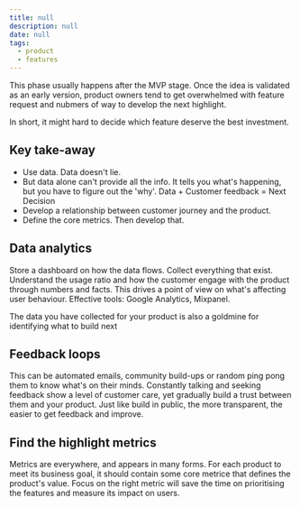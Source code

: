 ```yaml
---
title: null
description: null
date: null
tags:
  - product
  - features
---
```


This phase usually happens after the MVP stage. Once the idea is validated as an early version, product owners tend to get overwhelmed with feature request and nubmers of way to develop the next highlight.

In short, it might hard to decide which feature deserve the best investment.

## Key take-away

- Use data. Data doesn't lie.
- But data alone can't provide all the info. It tells you what's happening, but you have to figure out the 'why'. Data + Customer feedback = Next Decision
- Develop a relationship between customer journey and the product.
- Define the core metrics. Then develop that.

## Data analytics

Store a dashboard on how the data flows. Collect everything that exist. Understand the usage ratio and how the customer engage with the product through numbers and facts. This drives a point of view on what's affecting user behaviour. Effective tools: Google Analytics, Mixpanel.

The data you have collected for your product is also a goldmine for identifying what to build next

## Feedback loops

This can be automated emails, community build-ups or random ping pong them to know what's on their minds. Constantly talking and seeking feedback show a level of customer care, yet gradually build a trust between them and your product. Just like build in public, the more transparent, the easier to get feedback and improve.

## Find the highlight metrics

Metrics are everywhere, and appears in many forms. For each product to meet its business goal, it should contain some core metrice that defines the product's value. Focus on the right metric will save the time on prioritising the features and measure its impact on users.
